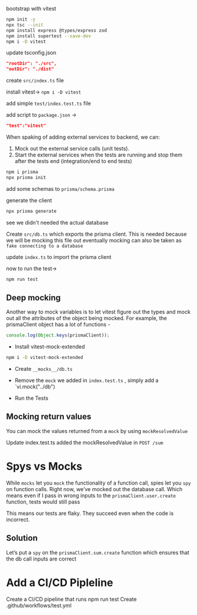 bootstrap with vitest

```bash
npm init -y
npx tsc --init
npm install express @types/express zod
npm install supertest --save-dev
npm i -D vitest
```

update tsconfig.json

```json
"rootDir": "./src",
"outDir": "./dist"
```

create `src/index.ts` file

install vitest-> `npm i -D vitest`

add simple `test/index.test.ts` file

add script to `package.json` ->

```json
"test":"vitest"
```

When spaking of adding external services to backend, we can:

1. Mock out the external service calls (unit tests).
2. Start the external services when the tests are running and stop them after the tests end (integration/end to end tests)

```bash
npm i prisma
npx prisma init
```

add some schemas to `prisma/schema.prisma`

generate the client

```bash
npx prisma generate
```

see we didn't needed the actual database

Create `src/db.ts` which exports the prisma client. This is needed because we will be mocking this file out eventually
mocking can also be taken as `fake connecting to a database`

update `index.ts` to import the prisma client

now to run the test->

```bash
npm run test
```

## Deep mocking

Another way to mock variables is to let vitest figure out the types and mock out all the attributes of the object being mocked.
For example, the prismaClient object has a lot of functions -

```ts
console.log(Object.keys(prismaClient));
```

- Install vitest-mock-extended

```bash
npm i -D vitest-mock-extended
```

- Create `__mocks__/db.ts`

- Remove the `mock` we added in `index.test.ts` , simply add a `vi.mock("../db")

- Run the Tests

## Mocking return values

You can mock the values returned from a `mock` by using `mockResolvedValue`

Update index.test.ts
added the mockResolvedValue in `POST /sum`

# Spys vs Mocks

While `mocks` let you `mock` the functionality of a function call, spies let you `spy` on function calls.
Right now, we’ve mocked out the database call. Which means even if I pass in wrong inputs to the `prismaClient.user.create` function, tests would still pass

This means our tests are flaky. They succeed even when the code is incorrect.

## Solution

Let’s put a `spy` on the `prismaClient.sum.create` function which ensures that the db call inputs are correct

# Add a CI/CD Pipleline

Create a CI/CD pipeline that runs npm run test
Create .github/workflows/test.yml

